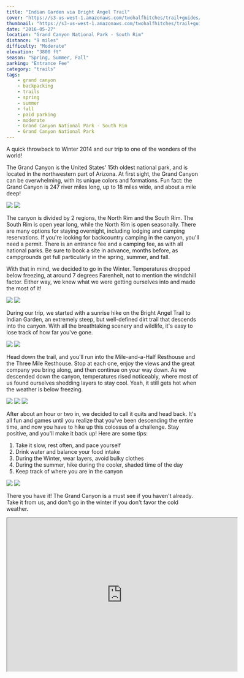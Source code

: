 ```yaml
---
title: "Indian Garden via Bright Angel Trail"
cover: "https://s3-us-west-1.amazonaws.com/twohalfhitches/trail+guides/Grand+Canyon/20.jpg"
thumbnail: "https://s3-us-west-1.amazonaws.com/twohalfhitches/trail+guides/Grand+Canyon/20.jpg"
date: "2016-05-27"
location: "Grand Canyon National Park - South Rim"
distance: "9 miles"
difficulty: "Moderate"
elevation: "3800 ft"
season: "Spring, Summer, Fall"
parking: "Entrance Fee"
category: "trails"
tags:
    - grand canyon
    - backpacking
    - trails
    - spring
    - summer
    - fall
    - paid parking
    - moderate
    - Grand Canyon National Park - South Rim
    - Grand Canyon National Park
---
```


A quick throwback to Winter 2014 and our trip to one of the wonders of the world!

The Grand Canyon is the United States' 15th oldest national park, and is located in the northwestern part of Arizona. At first sight, the Grand Canyon can be overwhelming, with its unique colors and formations. Fun fact: the Grand Canyon is 247 river miles long, up to 18 miles wide, and about a mile deep!

![](https://s3-us-west-1.amazonaws.com/twohalfhitches/trail+guides/Grand+Canyon/5.jpg)
![](https://s3-us-west-1.amazonaws.com/twohalfhitches/trail+guides/Grand+Canyon/1.jpg)

The canyon is divided by 2 regions, the North Rim and the South Rim. The South Rim is open year long, while the North Rim is open seasonally. There are many options for staying overnight, including lodging and camping reservations. If you're looking for backcountry camping in the canyon, you'll need a permit. There is an entrance fee and a camping fee, as with all national parks. Be sure to book a site in advance, months before, as campgrounds get full particularly in the spring, summer, and fall.

With that in mind, we decided to go in the Winter. Temperatures dropped below freezing, at around 7 degrees Farenheit, not to mention the windchill factor. Either way, we knew what we were getting ourselves into and made the most of it!

![](https://s3-us-west-1.amazonaws.com/twohalfhitches/trail+guides/Grand+Canyon/9.jpg)
![](https://s3-us-west-1.amazonaws.com/twohalfhitches/trail+guides/Grand+Canyon/18.jpg)

During our trip, we started with a sunrise hike on the Bright Angel Trail to Indian Garden, an extremely steep, but well-defined dirt trail that descends into the canyon. With all the breathtaking scenery and wildlife, it's easy to lose track of how far you've gone.

![](https://s3-us-west-1.amazonaws.com/twohalfhitches/trail+guides/Grand+Canyon/11.jpg)
![](https://s3-us-west-1.amazonaws.com/twohalfhitches/trail+guides/Grand+Canyon/12.jpg)

Head down the trail, and you'll run into the Mile-and-a-Half Resthouse and the Three Mile Resthouse. Stop at each one, enjoy the views and the great company you bring along, and then continue on your way down. As we descended down the canyon, temperatures rised noticeably, where most of us found ourselves shedding layers to stay cool. Yeah, it still gets hot when the weather is below freezing.

![](https://s3-us-west-1.amazonaws.com/twohalfhitches/trail+guides/Grand+Canyon/4.jpg)
![](https://s3-us-west-1.amazonaws.com/twohalfhitches/trail+guides/Grand+Canyon/10.jpg)
![](https://s3-us-west-1.amazonaws.com/twohalfhitches/trail+guides/Grand+Canyon/21.jpg)

After about an hour or two in, we decided to call it quits and head back. It's all fun and games until you realize that you've been descending the entire time, and now you have to hike up this colossus of a challenge. Stay positive, and you'll make it back up! Here are some tips:

1.  Take it slow, rest often, and pace yourself
2.  Drink water and balance your food intake
3.  During the Winter, wear layers, avoid bulky clothes
4.  During the summer, hike during the cooler, shaded time of the day
5.  Keep track of where you are in the canyon

![](https://s3-us-west-1.amazonaws.com/twohalfhitches/trail+guides/Grand+Canyon/14.jpg)
![](https://s3-us-west-1.amazonaws.com/twohalfhitches/trail+guides/Grand+Canyon/6.jpg)

There you have it! The Grand Canyon is a must see if you haven't already. Take it from us, and don't go in the winter if you don't favor the cold weather.

<iframe src="https://www.google.com/maps/d/embed?mid=1V5dctWnTqxTcIg6zXCKyW52gTAU" width="600" height="400"></iframe>
